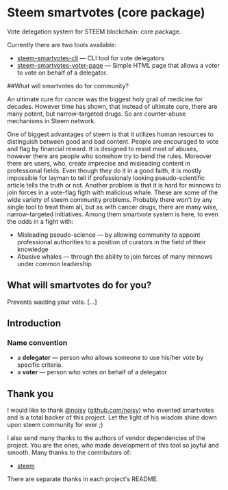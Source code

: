 # Steem smartvotes (core package)
Vote delegation system for STEEM blockchain: core package.

Currently there are two tools available:

- [steem-smartvotes-cli](https://github.com/Jblew/steem-smartvotes-cli) — CLI tool for vote delegators
- [steem-smartvotes-voter-page](https://github.com/Jblew/steem-smartvotes-voter-page) — Simple HTML page that allows a voter to vote on behalf of a delegator. 




##What will smartvotes do for community?

An ultimate cure for cancer was the biggest holy grail of medicine for decades. However time has shown, that instead of ultimate cure, there are many potent, but narrow-targeted drugs. So are counter-abuse mechanisms in Steem network. 

One of biggest advantages of steem is that it utilizes human resources to distinguish between good and bad content. People are encouraged to vote and flag by financial reward. It is designed to resist most of abuses, however there are people who somehow try to bend the rules. Moreover there are users, who, create imprecise and misleading content in professional fields. Even though they do it in a good faith, it is mostly impossible for layman to tell if professionaly looking pseudo-scientific article tells the truth or not. Another problem is that it is hard for minnows to join forces in a vote-flag figth with malicious whale. These are some of the wide variety of steem community problems. Probably there won't by any single tool to treat them all, but as with cancer drugs, there are many wise, narrow-targeted initiatives. Among them smartvote system is here, to even the odds in a fight with:

- Misleading pseudo-science — by allowing community to appoint professional authorities to a position of curators in the field of their knowledge
- Abusive whales — through the ability to join forces of many minnows under common leadership



## What will smartvotes do for you?

Prevents wasting your vote. [...]



## Introduction

### Name convention

- a **delegator** — person who allows someone to use his/her vote by specific criteria.
- a **voter** — person who votes on behalf of a delegator




## Thank you

I would like to thank [@noisy](https://steemit.com/@noisy) ([github.com/noisy](https://github.com/noisy)) who invented smartvotes 
and is a total backer of this project. 
Let the light of his wisdom shine down upon steem community for ever ;)

I also send many thanks to the authors of vendor dependencies of the project. You are the ones, who made development of this tool so joyful and smooth. Many thanks to the contributors of:

 - [steem](https://github.com/steemit/steem)

There are separate thanks in each project's README.

